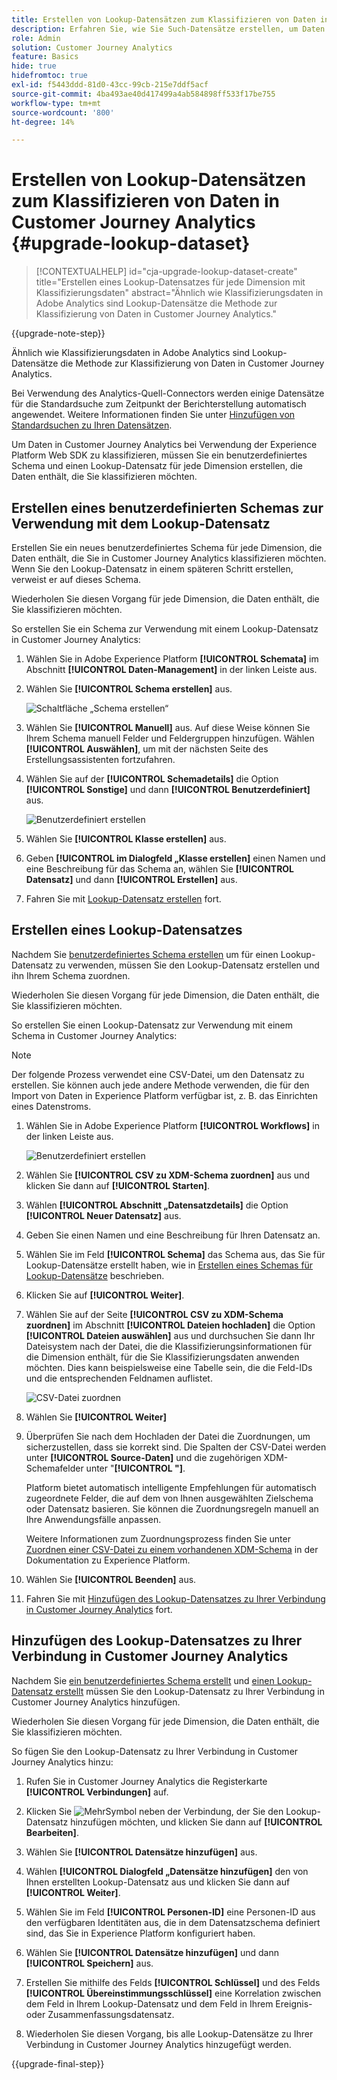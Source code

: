 ```yaml
---
title: Erstellen von Lookup-Datensätzen zum Klassifizieren von Daten in Customer Journey Analytics
description: Erfahren Sie, wie Sie Such-Datensätze erstellen, um Daten in Customer Journey Analytics zu klassifizieren
role: Admin
solution: Customer Journey Analytics
feature: Basics
hide: true
hidefromtoc: true
exl-id: f5443ddd-81d0-43cc-99cb-215e7ddf5acf
source-git-commit: 4ba493ae40d417499a4ab584898ff533f17be755
workflow-type: tm+mt
source-wordcount: '800'
ht-degree: 14%

---
```


# Erstellen von Lookup-Datensätzen zum Klassifizieren von Daten in Customer Journey Analytics {#upgrade-lookup-dataset}

<!-- markdownlint-disable MD034 -->

>[!CONTEXTUALHELP]
>id="cja-upgrade-lookup-dataset-create"
>title="Erstellen eines Lookup-Datensatzes für jede Dimension mit Klassifizierungsdaten"
>abstract="Ähnlich wie Klassifizierungsdaten in Adobe Analytics sind Lookup-Datensätze die Methode zur Klassifizierung von Daten in Customer Journey Analytics."

<!-- markdownlint-enable MD034 -->

{{upgrade-note-step}}

Ähnlich wie Klassifizierungsdaten in Adobe Analytics sind Lookup-Datensätze die Methode zur Klassifizierung von Daten in Customer Journey Analytics.

Bei Verwendung des Analytics-Quell-Connectors werden einige Datensätze für die Standardsuche zum Zeitpunkt der Berichterstellung automatisch angewendet. Weitere Informationen finden Sie unter [Hinzufügen von Standardsuchen zu Ihren Datensätzen](/help/connections/standard-lookups.md).

Um Daten in Customer Journey Analytics bei Verwendung der Experience Platform Web SDK zu klassifizieren, müssen Sie ein benutzerdefiniertes Schema und einen Lookup-Datensatz für jede Dimension erstellen, die Daten enthält, die Sie klassifizieren möchten.

## Erstellen eines benutzerdefinierten Schemas zur Verwendung mit dem Lookup-Datensatz

Erstellen Sie ein neues benutzerdefiniertes Schema für jede Dimension, die Daten enthält, die Sie in Customer Journey Analytics klassifizieren möchten. Wenn Sie den Lookup-Datensatz in einem späteren Schritt erstellen, verweist er auf dieses Schema.

Wiederholen Sie diesen Vorgang für jede Dimension, die Daten enthält, die Sie klassifizieren möchten.

So erstellen Sie ein Schema zur Verwendung mit einem Lookup-Datensatz in Customer Journey Analytics:

1. Wählen Sie in Adobe Experience Platform **[!UICONTROL Schemata]** im Abschnitt **[!UICONTROL Daten-Management]** in der linken Leiste aus.

1. Wählen Sie **[!UICONTROL Schema erstellen]** aus.

   ![Schaltfläche „Schema erstellen“](assets/schema-create.png)

1. Wählen Sie **[!UICONTROL Manuell]** aus. Auf diese Weise können Sie Ihrem Schema manuell Felder und Feldergruppen hinzufügen. Wählen **[!UICONTROL Auswählen]**, um mit der nächsten Seite des Erstellungsassistenten fortzufahren.

1. Wählen Sie auf der **[!UICONTROL Schemadetails]** die Option **[!UICONTROL Sonstige]** und dann **[!UICONTROL Benutzerdefiniert]** aus.

   ![Benutzerdefiniert erstellen](assets/schema-custom.png)

1. Wählen Sie **[!UICONTROL Klasse erstellen]** aus.

   <!-- add screenshot -->

1. Geben **[!UICONTROL im Dialogfeld „Klasse erstellen]** einen Namen und eine Beschreibung für das Schema an, wählen Sie **[!UICONTROL Datensatz]** und dann **[!UICONTROL Erstellen]** aus.

1. Fahren Sie mit [Lookup-Datensatz erstellen](#create-a-lookup-dataset) fort.

## Erstellen eines Lookup-Datensatzes

Nachdem Sie [benutzerdefiniertes Schema erstellen](#create-a-custom-schema-to-use-with-the-lookup-dataset) um für einen Lookup-Datensatz zu verwenden, müssen Sie den Lookup-Datensatz erstellen und ihn Ihrem Schema zuordnen.

Wiederholen Sie diesen Vorgang für jede Dimension, die Daten enthält, die Sie klassifizieren möchten.

So erstellen Sie einen Lookup-Datensatz zur Verwendung mit einem Schema in Customer Journey Analytics:

>[!NOTE]
>
>Der folgende Prozess verwendet eine CSV-Datei, um den Datensatz zu erstellen. Sie können auch jede andere Methode verwenden, die für den Import von Daten in Experience Platform verfügbar ist, z. B. das Einrichten eines Datenstroms.

1. Wählen Sie in Adobe Experience Platform **[!UICONTROL Workflows]** in der linken Leiste aus.

   ![Benutzerdefiniert erstellen](assets/lookup-dataset-workflows.png)

1. Wählen Sie **[!UICONTROL CSV zu XDM-Schema zuordnen]** aus und klicken Sie dann auf **[!UICONTROL Starten]**.

1. Wählen **[!UICONTROL Abschnitt „Datensatzdetails]** die Option **[!UICONTROL Neuer Datensatz]** aus.

1. Geben Sie einen Namen und eine Beschreibung für Ihren Datensatz an.

1. Wählen Sie im Feld **[!UICONTROL Schema]** das Schema aus, das Sie für Lookup-Datensätze erstellt haben, wie in [Erstellen eines Schemas für Lookup-Datensätze](#create-a-schema-for-lookup-datasets) beschrieben.

1. Klicken Sie auf **[!UICONTROL Weiter]**.

1. Wählen Sie auf der Seite **[!UICONTROL CSV zu XDM-Schema zuordnen]** im Abschnitt **[!UICONTROL Dateien hochladen]** die Option **[!UICONTROL Dateien auswählen]** aus und durchsuchen Sie dann Ihr Dateisystem nach der Datei, die die Klassifizierungsinformationen für die Dimension enthält, für die Sie Klassifizierungsdaten anwenden möchten. Dies kann beispielsweise eine Tabelle sein, die die Feld-IDs und die entsprechenden Feldnamen auflistet. <!-- correct? How can I better explain what this file is?-->

   ![CSV-Datei zuordnen](assets/lookup-map-csv.png)

1. Wählen Sie **[!UICONTROL Weiter]**

1. Überprüfen Sie nach dem Hochladen der Datei die Zuordnungen, um sicherzustellen, dass sie korrekt sind. Die Spalten der CSV-Datei werden unter **[!UICONTROL Source-Daten]** und die zugehörigen XDM-Schemafelder unter &quot;**[!UICONTROL &quot;]**.

   Platform bietet automatisch intelligente Empfehlungen für automatisch zugeordnete Felder, die auf dem von Ihnen ausgewählten Zielschema oder Datensatz basieren. Sie können die Zuordnungsregeln manuell an Ihre Anwendungsfälle anpassen.

   Weitere Informationen zum Zuordnungsprozess finden Sie unter [Zuordnen einer CSV-Datei zu einem vorhandenen XDM-Schema](https://experienceleague.adobe.com/en/docs/experience-platform/ingestion/tutorials/map-csv/existing-schema) in der Dokumentation zu Experience Platform.

1. Wählen Sie **[!UICONTROL Beenden]** aus.

1. Fahren Sie mit [Hinzufügen des Lookup-Datensatzes zu Ihrer Verbindung in Customer Journey Analytics](#add-the-lookup-dataset-to-your-connection-in-customer-journey-analytics) fort.

## Hinzufügen des Lookup-Datensatzes zu Ihrer Verbindung in Customer Journey Analytics

Nachdem Sie [ein benutzerdefiniertes Schema erstellt](#create-a-custom-schema-to-use-with-the-lookup-dataset) und [einen Lookup-Datensatz erstellt](#create-a-lookup-dataset) müssen Sie den Lookup-Datensatz zu Ihrer Verbindung in Customer Journey Analytics hinzufügen.

Wiederholen Sie diesen Vorgang für jede Dimension, die Daten enthält, die Sie klassifizieren möchten.

So fügen Sie den Lookup-Datensatz zu Ihrer Verbindung in Customer Journey Analytics hinzu:

1. Rufen Sie in Customer Journey Analytics die Registerkarte **[!UICONTROL Verbindungen]** auf.

1. Klicken Sie ![Mehr](assets/More.svg)Symbol neben der Verbindung, der Sie den Lookup-Datensatz hinzufügen möchten, und klicken Sie dann auf **[!UICONTROL Bearbeiten]**.

   <!-- add screenshot -->

1. Wählen Sie **[!UICONTROL Datensätze hinzufügen]** aus.

1. Wählen **[!UICONTROL Dialogfeld „Datensätze hinzufügen]** den von Ihnen erstellten Lookup-Datensatz aus und klicken Sie dann auf **[!UICONTROL Weiter]**.

1. Wählen Sie im Feld **[!UICONTROL Personen-ID]** eine Personen-ID aus den verfügbaren Identitäten aus, die in dem Datensatzschema definiert sind, das Sie in Experience Platform konfiguriert haben. <!-- fill out other fields? -->

1. Wählen Sie **[!UICONTROL Datensätze hinzufügen]** und dann **[!UICONTROL Speichern]** aus.

   <!-- is there a step right in between here where you select the dataset -->

1. Erstellen Sie mithilfe des Felds **[!UICONTROL Schlüssel]** und des Felds **[!UICONTROL Übereinstimmungsschlüssel]** eine Korrelation zwischen dem Feld in Ihrem Lookup-Datensatz und dem Feld in Ihrem Ereignis- oder Zusammenfassungsdatensatz.

1. Wiederholen Sie diesen Vorgang, bis alle Lookup-Datensätze zu Ihrer Verbindung in Customer Journey Analytics hinzugefügt werden.

{{upgrade-final-step}}

